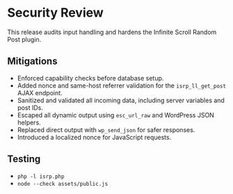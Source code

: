 # Security Review

This release audits input handling and hardens the Infinite Scroll Random Post plugin.

## Mitigations
- Enforced capability checks before database setup.
- Added nonce and same-host referrer validation for the `isrp_ll_get_post` AJAX endpoint.
- Sanitized and validated all incoming data, including server variables and post IDs.
- Escaped all dynamic output using `esc_url_raw` and WordPress JSON helpers.
- Replaced direct output with `wp_send_json` for safer responses.
- Introduced a localized nonce for JavaScript requests.

## Testing
- `php -l isrp.php`
- `node --check assets/public.js`
